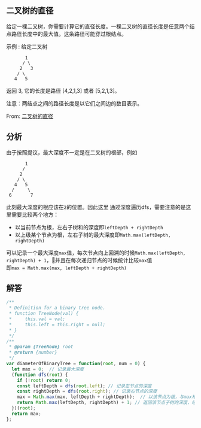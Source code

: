 ## 二叉树的直径
给定一棵二叉树，你需要计算它的直径长度。一棵二叉树的直径长度是任意两个结点路径长度中的最大值。这条路径可能穿过根结点。

示例 :
给定二叉树
```
       1
      / \
     2   3
    / \     
   4   5    
```
返回 3, 它的长度是路径 [4,2,1,3] 或者 [5,2,1,3]。

注意：两结点之间的路径长度是以它们之间边的数目表示。

From: [二叉树的直径](https://leetcode-cn.com/problems/diameter-of-binary-tree)

## 分析
由于按照提议，最大深度不一定是在二叉树的根部，例如
```
       1
      /
     2   
    / \     
   4   5
  /     \
 6       7
```
此刻最大深度的根应该在`2`的位置。因此这里  通过深度遍历dfs，需要注意的是这里需要比较两个地方：
+ 以当前节点为根，左右子树和的深度即`leftDepth + rightDepth`
+ 以上级某个节点为根，左右子树的最大深度即`Math.max(leftDepth, rightDepth)`

可以记录一个最大深度`max`值，每次节点向上回溯的时候`Math.max(leftDepth, rightDepth) + 1`，并且在每次递归节点的时候统计比较`max`值  
即`max = Math.max(max, leftDepth + rightDepth)`


## 解答
```javascript
/**
 * Definition for a binary tree node.
 * function TreeNode(val) {
 *     this.val = val;
 *     this.left = this.right = null;
 * }
 */
/**
 * @param {TreeNode} root
 * @return {number}
 */
var diameterOfBinaryTree = function(root, num = 0) {
  let max = 0;  // 记录最大深度
  (function dfs(root) {
    if (!root) return 0;
    const leftDepth = dfs(root.left); // 记录左节点的深度
    const rightDepth = dfs(root.right); // 记录右节点的深度
    max = Math.max(max, leftDepth + rightDepth);  // 以该节点为根，与max相比较
    return Math.max(leftDepth, rightDepth) + 1; // 返回该节点子树的深度，经过该节点时有多少深度
  })(root);
  return max;
};
```